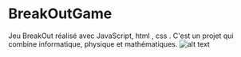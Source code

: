 # BreakOutGame
Jeu BreakOut réalisé avec JavaScript, html , css . C'est un projet qui combine informatique, physique et mathématiques.
![alt text](https://github.com/Kenedy-GBESSI/blob/main/breakout.png?raw=true)
